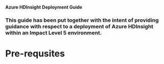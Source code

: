 #### Azure HDInsight Deployment Guide

### This guide has been put together with the intent of providing guidance with respect to a deployment of Azure HDInsight within an Impact Level 5 environment. 

# Pre-requsites 


